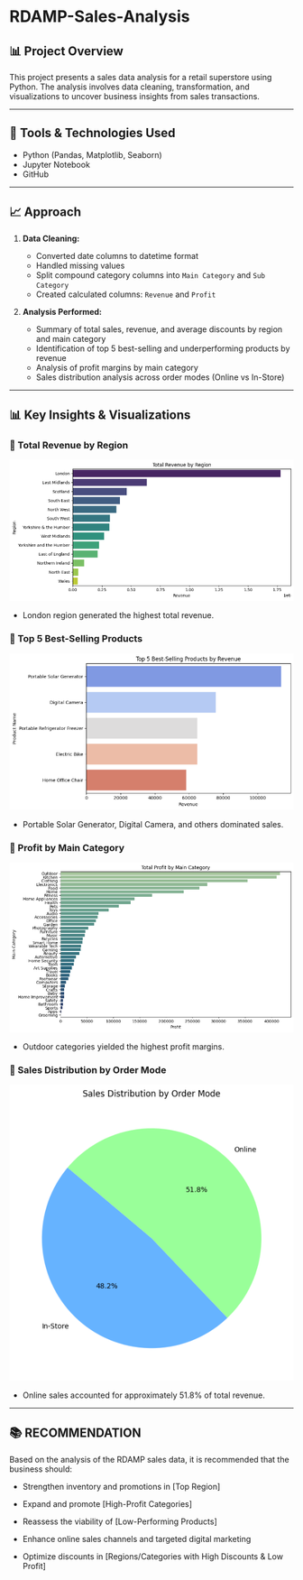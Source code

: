 # RDAMP-Sales-Analysis


## 📊 Project Overview
This project presents a sales data analysis for a retail superstore using Python. The analysis involves data cleaning, transformation, and visualizations to uncover business insights from sales transactions.

---

## 📌 Tools & Technologies Used
- Python (Pandas, Matplotlib, Seaborn)
- Jupyter Notebook
- GitHub

---

## 📈 Approach

1. **Data Cleaning:**
   - Converted date columns to datetime format
   - Handled missing values
   - Split compound category columns into `Main Category` and `Sub Category`
   - Created calculated columns: `Revenue` and `Profit`

2. **Analysis Performed:**
   - Summary of total sales, revenue, and average discounts by region and main category
   - Identification of top 5 best-selling and underperforming products by revenue
   - Analysis of profit margins by main category
   - Sales distribution analysis across order modes (Online vs In-Store)

---

## 📊 Key Insights & Visualizations

### 📍 Total Revenue by Region
![Revenue by Region](https://github.com/MonicaAniedobe/RDAMP-Sales-Analysis/blob/main/Total%20Revenue%20by%20Region.png)

- London region generated the highest total revenue.

### 📍 Top 5 Best-Selling Products
![Top 5 Products](https://github.com/MonicaAniedobe/RDAMP-Sales-Analysis/blob/main/Top%205%20Best-Selling%20Products%20by%20Revenue.png)

- Portable Solar Generator, Digital Camera, and others dominated sales.

### 📍 Profit by Main Category
![Profit by Category](https://github.com/MonicaAniedobe/RDAMP-Sales-Analysis/blob/main/Total%20Profit%20by%20Main%20Category.png)

- Outdoor categories yielded the highest profit margins.

### 📍 Sales Distribution by Order Mode
![Sales Distribution](https://github.com/MonicaAniedobe/RDAMP-Sales-Analysis/blob/main/Sales%20by%20Order%20mode.png)

- Online sales accounted for approximately 51.8% of total revenue.

---

## 📚 RECOMMENDATION

Based on the analysis of the RDAMP sales data, it is recommended that the business should:

- Strengthen inventory and promotions in [Top Region]

- Expand and promote [High-Profit Categories]

- Reassess the viability of [Low-Performing Products]

- Enhance online sales channels and targeted digital marketing

- Optimize discounts in [Regions/Categories with High Discounts & Low Profit]



